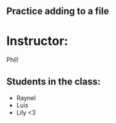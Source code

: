 ## Practice adding to a file

# Instructor:
Phil!

## Students in the class:
- Raynel
- Luis
- Lily <3
